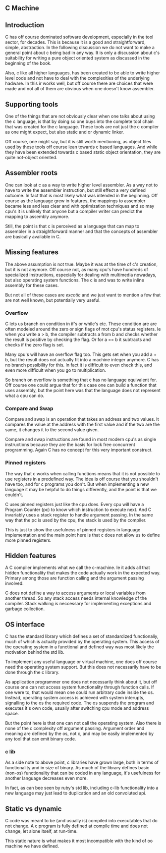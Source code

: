 ## C Machine

## Introduction

C has off course dominated software development, especially in the tool sector, for decades.
This is because it is a good and straightforward, simple, abstraction. In the following discussion
we do not want to make a general point about c being bad in any way. It is only a discussion
about c's suitability for writing a pure object oriented system as discussed in the beginning of the
book.

Also, c like all higher languages, has been created to be able to write higher level code and
not have to deal with the complexities of the underlying hadware. In this ir works well, but off
course there are choices that were made and not all of them are obvious when one doesn't know
assembler.

## Supporting tools

One of the things that are not obviously clear when one talks about using the c language, is that
by doing so one buys into the complete tool chain that was created for the c language. These tools
are not just the c compiler as one might expect, but also static and or dynamic linker.

Off course, one might say, but it is still worth mentioning, as object files used by these tools
off course lean towards c based languages. And while they have been extended towards c based
static object orientation, they are quite not-object oriented.

## Assembler roots

One can look at c as a way to write higher level assembler. As a way not to have to write the
assembler instruction, but still effect a very defined outcome. In fact that is most likely what
was intended in the beginning. Off course as the language grew in features, the mappings to assembler
became less and less clear and with optimization techniques and so may cpu's it is unlikely that
anyone but a compiler writer can predict the mapping to assembly anymore.

Still, the point is that c is perceived as a language that can map to assembler in a straightforward
manner and that the concepts of assembler are basically available in C.

## Missing features

The above assumption is not true. Maybe it was at the time of c's creation, but it is not anymore.
Off course not, as many cpu's have hundreds of specialized instructions, especially for dealing
with multimedia nowadays, but also operating system functions. The c is and was to write inline
assembly for these cases.

But not all of these cases are *excotic* and we just want to mention a few that are not well known,
but potentially very useful.

### Overflow

C lets us branch on condition in if's or while's etc. These condition are are often modeled around
the zero or sign flags of mot cpu's status registers. Ie when you write a > b, the compiler
subtracts a from b and checks whether the result is positive by checking the flag. Or for a == b
it subtracts and checks if the zero flag is set.

Many cpu's will have an overflow flag too. This gets set when you add a + b, but the result
does not actually fit into a machine integer anymore. C has no branch possibility for this.
In fact it is difficult to even check this, and even more difficult when you go to multiplication.

So branch on overflow is something that c has no language equivalent for. Off course one could argue
that for this case one can build a function that uses assembly, but the point here was that the
language does not represent what a cpu can do.

### Compare and Swap

Compare and swap is an operation that takes an address and two values. It compares the value at the
address with the first value and if the two are the same, it changes it to the second value given.

Compare and swap instructions are found in most modern cpu's as single instructions because they
are the basis for lock free concurrent programming. Again C has no concept for this very important
construct.

### Pinned registers

The way that c works when calling functions means that it is not possible to use registers in a
predefined way. The idea is off course that you shouldn't have too, and for c programs you don't.
But when implementing a new language it may be helpful to do things differently, and the point is
that we couldn't.

C uses pinned registers just like the cpu does. Every cpu will have a Program Counter (pc) to
know which instruction to execute next. And C invariably uses a stack register to handle
argument passing. In the same way that the pc is used by the cpu, the stack is used by the compiler.

This is just to show the usefulness of pinned registers in language implementation and the main
point here is that c does not allow us to define more pinned registers.


## Hidden features

A C compiler implements what we call the c-machine. Ie it adds all that hidden functionality that
makes the code actually work in the expected way. Primary among those are function calling and the
argument passing involved.

C does not define a way to access arguments or local variables from another thread. So any stack
access needs internal knowledge of the compiler. Stack walking is neccessary for implementing
exceptions and garbage collection.

## OS interface

C has the standard library which defines a set of standardized functionaliy, much of which is
actually provided by the operating system. This access of the operating system in a functional and
defined way  was most likely the motivation behind the std lib.

To implement any useful language or virtual machine, one does off course need the operating system
support. But this does not necessarily have to be done through the c library.

As application programmer one does not necessarily think about it, but off course one can not
access system functionality through function calls. If one were to, that would mean one could run
arbitrary code inside the os. Instead, operating system access is achieved with system interupts,
signalling to the os the required code. The os suspends the program and executes it's own code,
usually after switching cpu mode and address space.

But the point here is that one can not call the operating system. Also there is none of the
c complexity off argument passing. Argument order and meaning are defined by the os, not c, and may
be easily implemented by any tool that can emit binary code.

### c lib

As a side note to above point, c libraries have grown large, both in terms of functionality and in
size of binary. As much of the library defines basic (non-os) functionality that can be coded in any
language, it's usefulness for another language decreases even more.

In fact, as can bee seen by ruby's std lib, including c-lib functionality into a new language
may just lead to duplication and an old convoluted api.

## Static vs dynamic

C code was meant to be (and usually is) compiled into executables that do not change. A c program
is fully defined at compile time and does not change, let alone itself, at run-time.

This static nature is what makes it most incompatible with the kind of oo machine we have defined.
